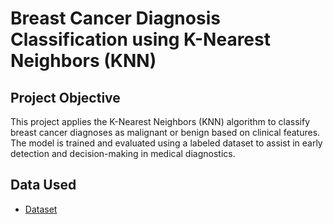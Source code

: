 # Breast Cancer Diagnosis Classification using K-Nearest Neighbors (KNN) 
## Project Objective
This project applies the K-Nearest Neighbors (KNN) algorithm to classify breast cancer diagnoses as malignant or benign based on clinical features. The model is trained and evaluated using a labeled dataset to assist in early detection and decision-making in medical diagnostics.
## Data Used
- <a href="https://github.com/redwan011235/Machine-Learning-Project/blob/main/Dataset%20of%20Breast%20Cancer%20Diagnosis%20Classification%20using%20K-Nearest%20Neighbors%20(KNN).csv">Dataset</a>

